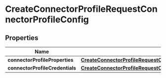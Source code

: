 

# CreateConnectorProfileRequestConnectorProfileConfig


## Properties

| Name | Type | Description | Notes |
|------------ | ------------- | ------------- | -------------|
|**connectorProfileProperties** | [**CreateConnectorProfileRequestConnectorProfileConfigConnectorProfileProperties**](CreateConnectorProfileRequestConnectorProfileConfigConnectorProfileProperties.md) |  |  |
|**connectorProfileCredentials** | [**CreateConnectorProfileRequestConnectorProfileConfigConnectorProfileCredentials**](CreateConnectorProfileRequestConnectorProfileConfigConnectorProfileCredentials.md) |  |  [optional] |



